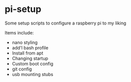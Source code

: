 # pi-setup
Some setup scripts to configure a raspberry pi to my liking


Items include:
 - nano styling
 - add'l bash profile
 - Install from apt
 - Changing startup
 - Custom boot config
 - git config
 - usb mounting stubs
